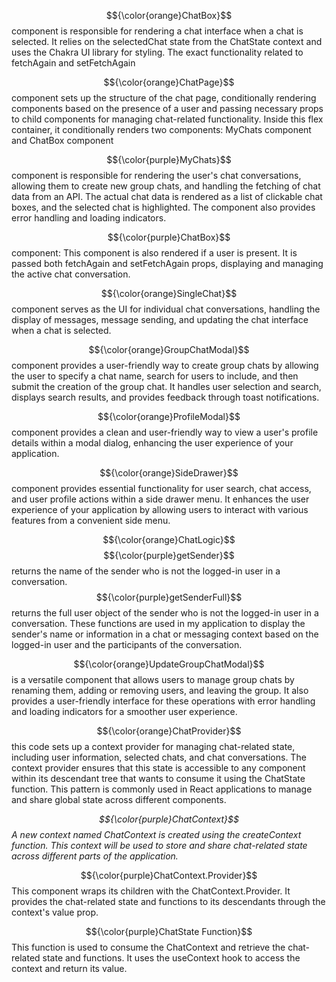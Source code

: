$${\color{orange}ChatBox}$$
component is responsible for rendering a chat interface when a chat is selected. It relies on the selectedChat state from the ChatState context and uses the Chakra UI library for styling. The exact functionality related to fetchAgain and setFetchAgain

$${\color{orange}ChatPage}$$
component sets up the structure of the chat page, conditionally rendering components based on the presence of a user and passing necessary props to child components for managing chat-related functionality.
Inside this flex container, it conditionally renders two components:
MyChats component and ChatBox component

$${\color{purple}MyChats}$$
component is responsible for rendering the user's chat conversations, allowing them to create new group chats, and handling the fetching of chat data from an API. The actual chat data is rendered as a list of clickable chat boxes, and the selected chat is highlighted. The component also provides error handling and loading indicators.

$${\color{purple}ChatBox}$$
component: This component is also rendered if a user is present. It is passed both fetchAgain and setFetchAgain props, displaying and managing the active chat conversation.

$${\color{orange}SingleChat}$$
component serves as the UI for individual chat conversations, handling the display of messages, message sending, and updating the chat interface when a chat is selected.

$${\color{orange}GroupChatModal}$$
component provides a user-friendly way to create group chats by allowing the user to specify a chat name, search for users to include, and then submit the creation of the group chat. It handles user selection and search, displays search results, and provides feedback through toast notifications.

$${\color{orange}ProfileModal}$$
component provides a clean and user-friendly way to view a user's profile details within a modal dialog, enhancing the user experience of your application.

$${\color{orange}SideDrawer}$$
component provides essential functionality for user search, chat access, and user profile actions within a side drawer menu. It enhances the user experience of your application by allowing users to interact with various features from a convenient side menu.

$${\color{orange}ChatLogic}$$
$${\color{purple}getSender}$$ returns the name of the sender who is not the logged-in user in a conversation.
$${\color{purple}getSenderFull}$$ returns the full user object of the sender who is not the logged-in user in a conversation.
These functions are used in my application to display the sender's name or information in a chat or messaging context based on the logged-in user and the participants of the conversation.

$${\color{orange}UpdateGroupChatModal}$$
is a versatile component that allows users to manage group chats by renaming them, adding or removing users, and leaving the group. It also provides a user-friendly interface for these operations with error handling and loading indicators for a smoother user experience.

$${\color{orange}ChatProvider}$$
this code sets up a context provider for managing chat-related state, including user information, selected chats, and chat conversations. The context provider ensures that this state is accessible to any component within its descendant tree that wants to consume it using the ChatState function. This pattern is commonly used in React applications to manage and share global state across different components.

_$${\color{purple}ChatContext}$$
A new context named ChatContext is created using the createContext function. This context will be used to store and share chat-related state across different parts of the application._

$${\color{purple}ChatContext.Provider}$$
This component wraps its children with the ChatContext.Provider. It provides the chat-related state and functions to its descendants through the context's value prop.

$${\color{purple}ChatState Function}$$
This function is used to consume the ChatContext and retrieve the chat-related state and functions. It uses the useContext hook to access the context and return its value.
